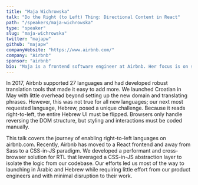 ```yaml
---
title: "Maja Wichrowska"
talk: "Do the Right (to Left) Thing: Directional Content in React"
path: "/speakers/maja-wichrowska"
type: "speaker"
slug: "maja-wichrowska"
twitter: "majapw"
github: "majapw"
companyWebsite: "https://www.airbnb.com/"
company: "Airbnb"
sponsor: "airbnb"
bio: "Maja is a frontend software engineer at Airbnb. Her focus is on shared UI systems and writing sustainable code, and she maintains Airbnb's react-dates library and contributes to many other open-source repos as well."
---
```


<p>In 2017, Airbnb supported 27 languages and had developed robust translation tools that made it easy to add more. We launched Croatian in May with little overhead beyond setting up the new domain and translating phrases. However, this was not true for all new languages; our next most requested language, Hebrew, posed a unique challenge. Because it reads right-to-left, the entire Hebrew UI must be flipped. Browsers only handle reversing the DOM structure, but styling and interactions must be coded manually.</p><p>This talk covers the journey of enabling right-to-left languages on airbnb.com. Recently, Airbnb has moved to a React frontend and away from Sass to a CSS-in-JS paradigm. We developed a performant and cross-browser solution for RTL that leveraged a CSS-in-JS abstraction layer to isolate the logic from our codebase. Our efforts led us most of the way to launching in Arabic and Hebrew while requiring little effort from our product engineers and with minimal disruption to their work.</p>